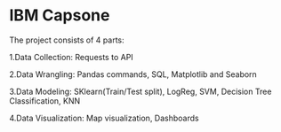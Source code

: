 # IBM Capsone 
The project consists of 4 parts:

1.Data Collection: Requests to API

2.Data Wrangling: Pandas commands, SQL, Matplotlib and Seaborn

3.Data Modeling: SKlearn(Train/Test split), LogReg, SVM, Decision Tree Classification, KNN

4.Data Visualization: Map visualization, Dashboards
